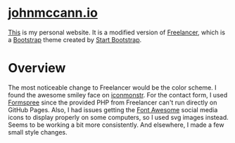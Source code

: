# [johnmccann.io](http://johnmccann.io)

[This](http://johnmccann.io) is my personal website. It is a modified version of [Freelancer](http://startbootstrap.com/template-overviews/freelancer/), which is a [Bootstrap](http://getbootstrap.com/) theme created by [Start Bootstrap](http://startbootstrap.com/).

# Overview

The most noticeable change to Freelancer would be the color scheme. I found the awesome smiley face on [iconmonstr](https://iconmonstr.com/smiley-8/). For the contact form, I used [Formspree](https://formspree.io/) since the provided PHP from Freelancer can't run directly on GitHub Pages. Also, I had issues getting the [Font Awesome](http://fontawesome.io/) social media icons to display properly on some computers, so I used svg images instead. Seems to be working a bit more consistently. And elsewhere, I made a few small style changes.
